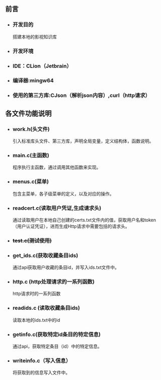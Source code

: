 ## 前言

- ### 开发目的

  搭建本地的影视知识库

- ### 开发环境


- ### IDE：CLion（Jetbrain）


- ### 编译器:mingw64


- ### 使用的第三方库:CJson（解析json内容）,curl（http请求）


## 各文件功能说明

- ### work.h(头文件)

  引入标准库头文件、第三方库，声明全局变量，定义结构体，函数说明。

- ### main.c(主函数)

  程序执行主函数，通过调用其他函数来实现。

- ### menus.c(菜单)

  包含主菜单，各子级菜单的定义，以及对应的操作。

- ### readcert.c(读取用户凭证,生成请求头)

  通过读取用户在本地自己创建的certs.txt文件内的值，获取用户名和token（用户认证凭证），进而生成Http请求中需要包括的请求头。

- ### ~~test.c(测试使用)~~


- ### get_ids.c(获取收藏条目ids)

  通过api获取用户收藏的条目id，并写入ids.txt文件中。

- ### http.c (http处理请求的一系列函数)

  http请求时的一系列函数

- ### readids.c (读取收藏条目ids)

  读取本地的ids.txt中的id

- ### getinfo.c(获取特定id条目的特定信息)

  通过api，获取特定条目（id）中的特定信息。

- ### writeinfo.c（写入信息）

  将获取到的信息写入文件中。

  